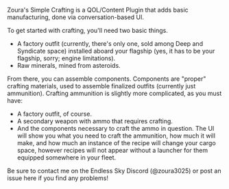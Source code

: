 Zoura's Simple Crafting is a QOL/Content Plugin that adds basic manufacturing, done via conversation-based UI.

To get started with crafting, you'll need two basic things.
- A factory outfit (currently, there's only one, sold among Deep and Syndicate space) installed aboard your flagship (yes, it has to be your flagship, sorry; engine limitations).
- Raw minerals, mined from asteroids.

From there, you can assemble components. Components are "proper" crafting materials, used to assemble finalized outfits (currently just ammunition). Crafting ammunition is slightly more complicated, as you must have:
- A factory outfit, of course.
- A secondary weapon with ammo that requires crafting.
- And the components necessary to craft the ammo in question.
The UI will show you what you need to craft the ammunition, how much it will make, and how much an instance of the recipe will change your cargo space, however recipes will not appear without a launcher for them equipped somewhere in your fleet.

Be sure to contact me on the Endless Sky Discord (@zoura3025) or post an issue here if you find any problems!
